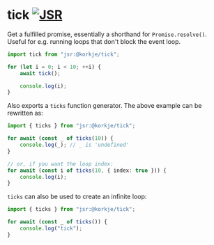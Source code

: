 # tick [![JSR](https://jsr.io/badges/@korkje/tick)](https://jsr.io/@korkje/tick)

Get a fulfilled promise, essentially a shorthand for `Promise.resolve()`. Useful for e.g. running loops that don't block the event loop.

```ts
import tick from "jsr:@korkje/tick";

for (let i = 0; i < 10; ++i) {
    await tick();

    console.log(i);
}
```

Also exports a `ticks` function generator. The above example can be rewritten as:

```ts
import { ticks } from "jsr:@korkje/tick";

for await (const _ of ticks(10)) {
    console.log(_); // _ is 'undefined'
}

// or, if you want the loop index:
for await (const i of ticks(10, { index: true })) {
    console.log(i);
}
```

`ticks` can also be used to create an infinite loop:

```ts
import { ticks } from "jsr:@korkje/tick";

for await (const _ of ticks()) {
    console.log("tick");
}
```
